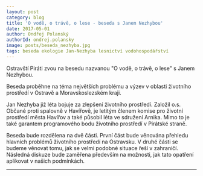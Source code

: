 ```yaml
---
layout: post
category: blog
title: 'O vodě, o trávě, o lese - beseda s Janem Nezhybou'
date: 2017-05-01
author: Ondřej Polanský
authorId: ondrej.polansky
image: posts/beseda_nezhyba.jpg
tags: beseda ekologie Jan-Nezhyba lesnictví vodohospodářství
---
```


Ostravští Piráti zvou na besedu nazvanou "O vodě, o trávě, o lese" s Janem Nezhybou. 

Beseda proběhne na téma největších problému a výzev v oblasti životního prostředí v Ostravě a Moravskoslezském kraji.

Jan Nezhyba již léta bojuje za zlepšení životního prostředí. Založil o.s. Občané proti spalovně v Havířově, je letitým členem komise pro životní prostředí města Havířov a také působil léta ve sdružení Arnika. Mimo to je také garantem programového bodu životního prostředí v Pirátské straně.

Beseda bude rozdělena na dvě části. První část bude věnována přehledu hlavních problémů životního prostředí na Ostravsku. V druhé části se budeme věnovat tomu, jak se velmi podobné situace řeší v zahraničí. Následná diskuze bude zaměřena především na možnosti, jak tato opatření aplikovat v našich podmínkách.

---
